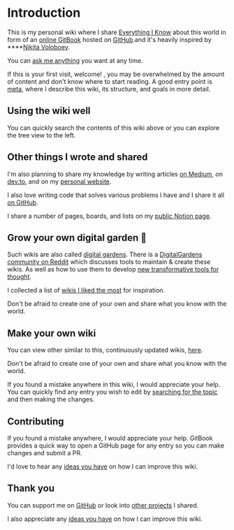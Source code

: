 # Introduction

This is my personal wiki where I share [Everything I Know](https://wiki.muhammad-saad.me) about this world in form of an [online GitBook](https://wiki.muhammad-saad.me) hosted on [GitHub](https://github.com/Muhammad-Saad-01/My-Knowledge-Wiki).and it's heavily inspired by ****[Nikita Voloboev](https://github.com/nikitavoloboev/knowledge).

You can [ask me anything](https://github.com/Muhammad-Saad-01/AMA) you want at any time.

If this is your first visit, welcome! , you may be overwhelmed by the amount of content and don't know where to start reading. A good entry point is [meta](https://lyz-code.github.io/blue-book/meta/meta/), where I describe this wiki, its structure, and goals in more detail.

## Using the wiki well

You can quickly search the contents of this wiki above or you can explore the tree view to the left.



## Other things I wrote and shared

I'm also planning to share my knowledge by writing articles [on Medium](https://medium.com/@muhammadsaad01), on [dev.to](https://dev.to/muhammadsaad01), and on my [personal website](https://muhammad-saad.me).

I also love writing code that solves various problems I have and I share it all [on GitHub](https://github.com/muhammad-saad-01).

I share a number of pages, boards, and lists on my [public Notion page](https://www.notion.so/muhammadsaad01/Shared-content-2e91298d29db45719a1595339badce24).

## Grow your own digital garden 🌱

Such wikis are also called [digital gardens](https://joelhooks.com/digital-garden). There is a [DigitalGardens community on Reddit](https://www.reddit.com/r/DigitalGardens/) which discusses tools to maintain & create these wikis. As well as how to use them to develop [new transformative tools for thought](https://numinous.productions/ttft/).

I collected a list of [wikis I liked the most]() for inspiration.

Don't be afraid to create one of your own and share what you know with the world.

## Make your own wiki

You can view other similar to this, continuously updated wikis, [here](https://github.com/RichardLitt/meta-knowledge#readme).

Don't be afraid to create one of your own and share what you know with the world.

If you found a mistake anywhere in this wiki, I would appreciate your help. You can quickly find any entry you wish to edit by [searching for the topic](https://github.com/obahareth/knowledge/find/master) and then making the changes.

## Contributing 

If you found a mistake anywhere, I would appreciate your help. GitBook provides a quick way to open a GitHub page for any entry so you can make changes and submit a PR.

I'd love to hear any [ideas you have](https://github.com/nikitavoloboev/knowledge/issues/new) on how I can improve this wiki.

## Thank you

You can support me on [GitHub](https://github.com/sponsors/muhammad-saad-01) or look into [other projects](https://muhammad-saad.me/projects) I shared.

I also appreciate any [ideas you have](https://github.com/muhammad-saad-01/my-knowledge-wiki/issues/new) on how I can improve this wiki.

